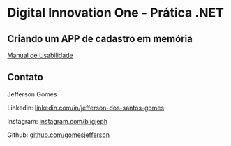 # Digital Innovation One - Prática .NET

## Criando um APP de cadastro em memória

[Manual de Usabilidade](App-de-Cadastro-de-Series.pdf)

## Contato

Jefferson Gomes

Linkedin:  [linkedin.com/in/jefferson-dos-santos-gomes](https://linkedin.com/in/jefferson-dos-santos-gomes)

Instagram:  [instagram.com/biigjeph](https://instagram.com/biigjeph)

Github:  [github.com/gomesjefferson](https://github.com/gomesjefferson)
